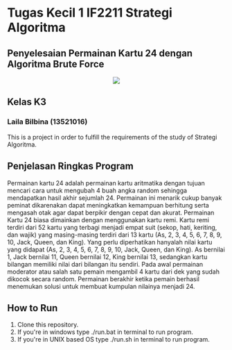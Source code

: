 # Tugas Kecil 1 IF2211 Strategi Algoritma
## Penyelesaian Permainan Kartu 24 dengan Algoritma Brute Force
<p align="center">
    <img src=https://encrypted-tbn0.gstatic.com/images?q=tbn:ANd9GcQP7za6J7QwtEjyQVmwXi0rnbBq_Q4mIFhhkQ&usqp=CAU>
</p>

## Kelas K3
### Laila Bilbina (13521016)

This is a project in order to fulfill the requirements of the study of Strategi Algoritma.

## Penjelasan Ringkas Program
Permainan kartu 24 adalah permainan kartu aritmatika dengan tujuan mencari cara untuk 
mengubah 4 buah angka random sehingga mendapatkan hasil akhir sejumlah 24. Permainan 
ini menarik cukup banyak peminat dikarenakan dapat meningkatkan kemampuan berhitung 
serta mengasah otak agar dapat berpikir dengan cepat dan akurat. Permainan Kartu 24 biasa 
dimainkan dengan menggunakan kartu remi. Kartu remi terdiri dari 52 kartu yang terbagi 
menjadi empat suit (sekop, hati, keriting, dan wajik) yang masing-masing terdiri dari 13 kartu 
(As, 2, 3, 4, 5, 6, 7, 8, 9, 10, Jack, Queen, dan King). Yang perlu diperhatikan hanyalah nilai 
kartu yang didapat (As, 2, 3, 4, 5, 6, 7, 8, 9, 10, Jack, Queen, dan King). As bernilai 1, Jack 
bernilai 11, Queen bernilai 12, King bernilai 13, sedangkan kartu bilangan memiliki nilai dari 
bilangan itu sendiri. Pada awal permainan moderator atau salah satu pemain mengambil 4 
kartu dari dek yang sudah dikocok secara random. Permainan berakhir ketika pemain berhasil 
menemukan solusi untuk membuat kumpulan nilainya menjadi 24.

## How to Run
1. Clone this repository.
1. If you're in windows type ./run.bat in terminal to run program.
2. If you're in UNIX based OS type ./run.sh in terminal to run program.
